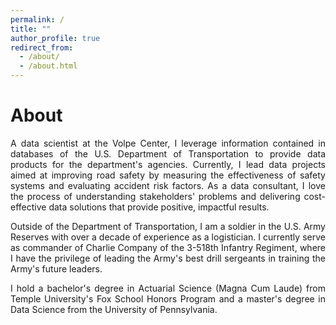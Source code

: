 ```yaml
---
permalink: /
title: ""
author_profile: true
redirect_from: 
  - /about/
  - /about.html
---
```

# About

<p align="justify"> A data scientist at the Volpe Center, I leverage information contained in databases of the U.S. Department of Transportation to provide data products for the department's agencies. Currently, I lead data projects aimed at improving road safety by measuring the effectiveness of safety systems and evaluating accident risk factors. As a data consultant, I love the process of understanding stakeholders' problems and delivering cost-effective data solutions that provide positive, impactful results.
</p>

<p align="justify">
Outside of the Department of Transportation, I am a soldier in the U.S. Army Reserves with over a decade of experience as a logistician. I currently serve as commander of Charlie Company of the 3-518th Infantry Regiment, where I have the privilege of leading the Army's best drill sergeants in training the Army's future leaders. 
</p>

<p align="justify">
I hold a bachelor's degree in Actuarial Science (Magna Cum Laude) from Temple University's Fox School Honors Program and a master's degree in Data Science from the University of Pennsylvania. 
</p>

